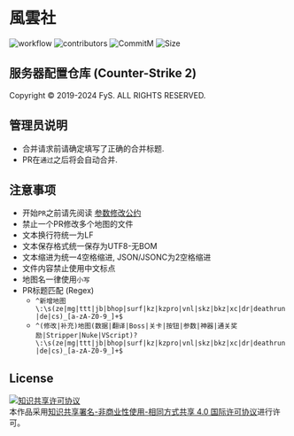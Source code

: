 # 風雲社

![workflow](https://img.shields.io/github/actions/workflow/status/fyscs/cs2/ci.yml?branch=master&label=GitHub%20Action&style=flat-square)
![contributors](https://img.shields.io/github/contributors/fyscs/cs2?label=贡献者&style=flat-square)
![CommitM](https://img.shields.io/github/commit-activity/m/fyscs/cs2?label=项目活跃&style=flat-square)
![Size](https://img.shields.io/github/repo-size/fyscs/cs2?style=flat-square&label=仓库大小)

## 服务器配置仓库 (Counter-Strike 2)

Copyright © 2019-2024 FyS. ALL RIGHTS RESERVED.
<br />

## 管理员说明

- 合并请求前请确定填写了正确的合并标题.
- PR在``通过``之后将会自动合并.

## 注意事项

- 开始``PR``之前请先阅读 <a rel="readme" href="https://github.com/fyscs/cs2/blob/master/.fys/%E5%8F%82%E6%95%B0%E4%BF%AE%E6%94%B9%E5%85%AC%E7%BA%A6.md">参数修改公约</a>
- 禁止一个PR修改多个地图的文件
- 文本换行符统一为LF
- 文本保存格式统一保存为UTF8-无BOM
- 文本缩进为统一4空格缩进, JSON/JSONC为2空格缩进
- 文件内容禁止使用中文标点
- 地图名一律使用``小写``
- PR标题匹配 (Regex)
  - ``^新增地图\:\s(ze|mg|ttt|jb|bhop|surf|kz|kzpro|vnl|skz|bkz|xc|dr|deathrun|de|cs)_[a-zA-Z0-9_]+$``
  - ``^(修改|补充)地图(数据|翻译|Boss|关卡|按钮|参数|神器|通关奖励|Stripper|Nuke|VScript)?\:\s(ze|mg|ttt|jb|bhop|surf|kz|kzpro|vnl|skz|bkz|xc|dr|deathrun|de|cs)_[a-zA-Z0-9_]+$``

## License

<a rel="license" href="http://creativecommons.org/licenses/by-nc-sa/4.0/"><img alt="知识共享许可协议" style="border-width:0" src="https://i.creativecommons.org/l/by-nc-sa/4.0/88x31.png" /></a><br />本作品采用<a rel="license" href="http://creativecommons.org/licenses/by-nc-sa/4.0/">知识共享署名-非商业性使用-相同方式共享 4.0 国际许可协议</a>进行许可。
